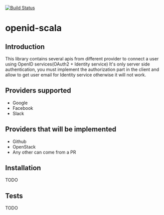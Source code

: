 [![Build Status](https://travis-ci.org/chaabaj/openid-scala.svg?branch=master)](https://travis-ci.org/chaabaj/openid-scala)

# openid-scala

## Introduction

This library contains several apis from different provider to connect a user using OpenID services(OAuth2 + Identity service)
It's only server side authentication, you must implement the authorization part in the client and allow to get user email for Identity service otherwise it will not work.

## Providers supported

- Google
- Facebook
- Slack

## Providers that will be implemented

- Github
- OpenStack
- Any other can come from a PR

## Installation

TODO

## Tests

TODO
